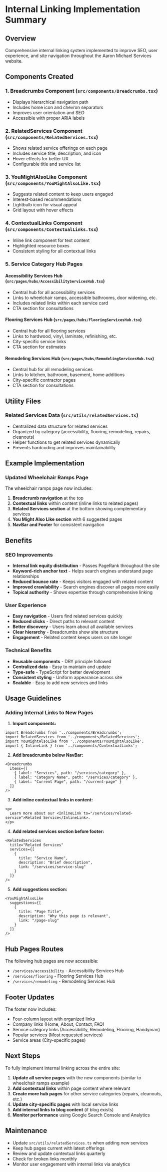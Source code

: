 # Internal Linking Implementation Summary

## Overview
Comprehensive internal linking system implemented to improve SEO, user experience, and site navigation throughout the Aaron Michael Services website.

## Components Created

### 1. Breadcrumbs Component (`src/components/Breadcrumbs.tsx`)
- Displays hierarchical navigation path
- Includes home icon and chevron separators
- Improves user orientation and SEO
- Accessible with proper ARIA labels

### 2. RelatedServices Component (`src/components/RelatedServices.tsx`)
- Shows related service offerings on each page
- Includes service title, description, and icon
- Hover effects for better UX
- Configurable title and service list

### 3. YouMightAlsoLike Component (`src/components/YouMightAlsoLike.tsx`)
- Suggests related content to keep users engaged
- Interest-based recommendations
- Lightbulb icon for visual appeal
- Grid layout with hover effects

### 4. ContextualLinks Component (`src/components/ContextualLinks.tsx`)
- Inline link component for text content
- Highlighted resource boxes
- Consistent styling for all contextual links

### 5. Service Category Hub Pages

#### Accessibility Services Hub (`src/pages/hubs/AccessibilityServicesHub.tsx`)
- Central hub for all accessibility services
- Links to wheelchair ramps, accessible bathrooms, door widening, etc.
- Includes related links within each service card
- CTA section for consultations

#### Flooring Services Hub (`src/pages/hubs/FlooringServicesHub.tsx`)
- Central hub for all flooring services
- Links to hardwood, vinyl, laminate, refinishing, etc.
- City-specific service links
- CTA section for estimates

#### Remodeling Services Hub (`src/pages/hubs/RemodelingServicesHub.tsx`)
- Central hub for all remodeling services
- Links to kitchen, bathroom, basement, home additions
- City-specific contractor pages
- CTA section for consultations

## Utility Files

### Related Services Data (`src/utils/relatedServices.ts`)
- Centralized data structure for related services
- Organized by category (accessibility, flooring, remodeling, repairs, cleanouts)
- Helper functions to get related services dynamically
- Prevents hardcoding and improves maintainability

## Example Implementation

### Updated Wheelchair Ramps Page
The wheelchair ramps page now includes:
1. **Breadcrumb navigation** at the top
2. **Contextual links** within content (inline links to related pages)
3. **Related Services section** at the bottom showing complementary services
4. **You Might Also Like section** with 6 suggested pages
5. **NavBar and Footer** for consistent navigation

## Benefits

### SEO Improvements
- **Internal link equity distribution** - Passes PageRank throughout the site
- **Keyword-rich anchor text** - Helps search engines understand page relationships
- **Reduced bounce rate** - Keeps visitors engaged with related content
- **Improved crawlability** - Search engines discover all pages more easily
- **Topical authority** - Shows expertise through comprehensive linking

### User Experience
- **Easy navigation** - Users find related services quickly
- **Reduced clicks** - Direct paths to relevant content
- **Better discovery** - Users learn about all available services
- **Clear hierarchy** - Breadcrumbs show site structure
- **Engagement** - Related content keeps users on site longer

### Technical Benefits
- **Reusable components** - DRY principle followed
- **Centralized data** - Easy to maintain and update
- **Type-safe** - TypeScript for better development
- **Consistent styling** - Uniform appearance across site
- **Scalable** - Easy to add new services and links

## Usage Guidelines

### Adding Internal Links to New Pages

1. **Import components:**
```tsx
import Breadcrumbs from '../components/Breadcrumbs';
import RelatedServices from '../components/RelatedServices';
import YouMightAlsoLike from '../components/YouMightAlsoLike';
import { InlineLink } from '../components/ContextualLinks';
```

2. **Add breadcrumbs below NavBar:**
```tsx
<Breadcrumbs
  items={[
    { label: "Services", path: "/services/category" },
    { label: "Category Name", path: "/services/category" },
    { label: "Current Page", path: "/current-page" }
  ]}
/>
```

3. **Add inline contextual links in content:**
```tsx
<p>
  Learn more about our <InlineLink to="/services/related-service">Related Service</InlineLink>.
</p>
```

4. **Add related services section before footer:**
```tsx
<RelatedServices
  title="Related Services"
  services={[
    {
      title: "Service Name",
      description: "Brief description",
      link: "/services/service-slug"
    }
  ]}
/>
```

5. **Add suggestions section:**
```tsx
<YouMightAlsoLike
  suggestions={[
    {
      title: "Page Title",
      description: "Why this page is relevant",
      link: "/page-slug"
    }
  ]}
/>
```

## Hub Pages Routes

The following hub pages are now accessible:
- `/services/accessibility` - Accessibility Services Hub
- `/services/flooring` - Flooring Services Hub
- `/services/remodeling` - Remodeling Services Hub

## Footer Updates

The footer now includes:
- Four-column layout with organized links
- Company links (Home, About, Contact, FAQ)
- Service category links (Accessibility, Remodeling, Flooring, Handyman)
- Popular services (Most requested services)
- Service areas (City-specific pages)

## Next Steps

To fully implement internal linking across the entire site:

1. **Update all service pages** with the new components (similar to wheelchair ramps example)
2. **Add contextual links** within page content where relevant
3. **Create more hub pages** for other service categories (repairs, cleanouts, etc.)
4. **Update city-specific pages** with local service links
5. **Add internal links to blog content** (if blog exists)
6. **Monitor performance** using Google Search Console and Analytics

## Maintenance

- Update `src/utils/relatedServices.ts` when adding new services
- Keep hub pages current with latest offerings
- Review and update contextual links quarterly
- Check for broken links monthly
- Monitor user engagement with internal links via analytics
